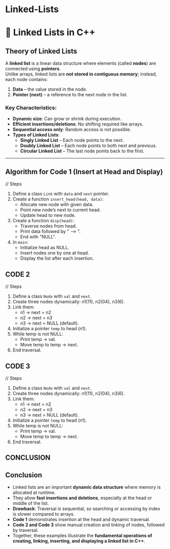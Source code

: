 # Linked-Lists

# 📘 Linked Lists in C++

## Theory of Linked Lists

A **linked list** is a linear data structure where elements (called **nodes**) are connected using **pointers**.  
Unlike arrays, linked lists are **not stored in contiguous memory**; instead, each node contains:

1. **Data** – the value stored in the node.
2. **Pointer (next)** – a reference to the next node in the list.

### Key Characteristics:
- **Dynamic size**: Can grow or shrink during execution.
- **Efficient insertions/deletions**: No shifting required like arrays.
- **Sequential access only**: Random access is not possible.
- **Types of Linked Lists**:
  - **Singly Linked List** – Each node points to the next.
  - **Doubly Linked List** – Each node points to both next and previous.
  - **Circular Linked List** – The last node points back to the first.

---

## Algorithm for Code 1 (Insert at Head and Display)


// Steps
1. Define a class `Link` with `data` and `next` pointer.
2. Create a function `insert_head(head, data)`:
   - Allocate new node with given data.
   - Point new node’s next to current head.
   - Update head to new node.
3. Create a function `disp(head)`:
   - Traverse nodes from head.
   - Print data followed by " --> ".
   - End with "NULL".
4. In `main`:
   - Initialize head as NULL.
   - Insert nodes one by one at head.
   - Display the list after each insertion.

## CODE 2
// Steps
1. Define a class `Node` with `val` and `next`.
2. Create three nodes dynamically: n1(11), n2(04), n3(6).
3. Link them:
   - n1 -> next = n2
   - n2 -> next = n3
   - n3 -> next = NULL (default).
4. Initialize a pointer `temp` to head (n1).
5. While temp is not NULL:
   - Print temp -> val.
   - Move temp to temp -> next.
6. End traversal.

## CODE 3

// Steps
1. Define a class `Node` with `val` and `next`.
2. Create three nodes dynamically: n1(11), n2(04), n3(6).
3. Link them:
   - n1 -> next = n2
   - n2 -> next = n3
   - n3 -> next = NULL (default).
4. Initialize a pointer `temp` to head (n1).
5. While temp is not NULL:
   - Print temp -> val.
   - Move temp to temp -> next.
6. End traversal.

## CONCLUSION

## Conclusion

- Linked lists are an important **dynamic data structure** where memory is allocated at runtime.  
- They allow **fast insertions and deletions**, especially at the head or middle of the list.  
- **Drawback**: Traversal is sequential, so searching or accessing by index is slower compared to arrays.  
- **Code 1** demonstrates insertion at the head and dynamic traversal.  
- **Code 2 and Code 3** show manual creation and linking of nodes, followed by traversal.  
- Together, these examples illustrate the **fundamental operations of creating, linking, inserting, and displaying a linked list in C++**.



